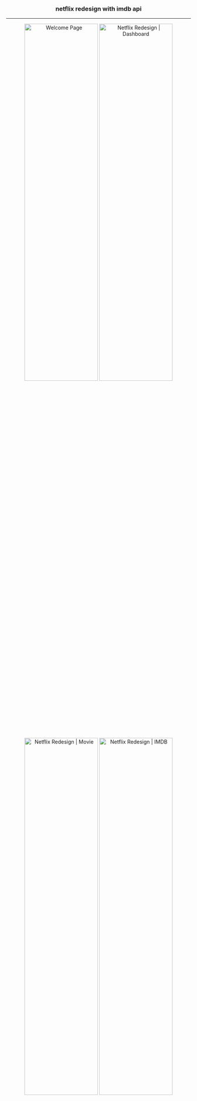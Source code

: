 <h3 align="center">netflix redesign with imdb api</h3>


---
<p align="center">
    <img width=200px height=50%
        src="https://user-images.githubusercontent.com/23082238/173832870-43fc37c8-3927-4d3b-bbde-031b3ddd439c.png"
        alt="Welcome Page">
    <img width=200px height=50%
        src="https://user-images.githubusercontent.com/23082238/173832896-62b3e35a-5fb1-4f18-8c91-35e694621357.png"
        alt="Netflix Redesign | Dashboard">
    <img width=200px height=50%
        src="https://user-images.githubusercontent.com/23082238/173832901-77c4b8a5-2699-44b3-9780-9873c2453275.png"
        alt="Netflix Redesign | Movie">
    <img width=200px height=50%
        src="https://user-images.githubusercontent.com/23082238/173832908-4ff1b2c4-295b-4b99-825b-ebf1b0914f46.png"
        alt="Netflix Redesign | IMDB">



</p>


<p align="center"> A simple redesign of netflix.
    <br>
</p>

## Content

- [About](#about)
- [Tools](#tools)
- [Author](#author)

## About <a name="about"></a>

Redesign Netflix app consuming imdb api.

### Requirements

- NodeJS
- Expo CLI
- Internet (for documentation)
- VSCode
- React Native

### Installation

Clone this repository

```
git clone https://github.com/andeilsongf/netflix-imdb.git
```

Get inside the folder project

```
cd netflix-imdb
```
Install dependencies needed

```
sudo yarn install (ou npm i)
```

Start expo

```
sudo expo start
```

## Tools <a name="tools"></a>

- [React Native](https://reactnative.dev/) - Mobile Framework
- [Styled-Components](https://styled-components.com/) - CSS in JS
- [React Native Gesture Handler](https://docs.swmansion.com/react-native-gesture-handler/) - Util Buttons Platform
- [React Navigation](https://reactnavigation.org/) - Control navigation app
- [Typescript](https://www.typescriptlang.org/) - Superset Javascript
- [Expo](https://expo.io/) - Development
- [Axios](https://axios-http.com/docs/intro) - API Fetch

## Author <a name="author"></a>

- [@andeilsongf](https://github.com/andeilsongf)
